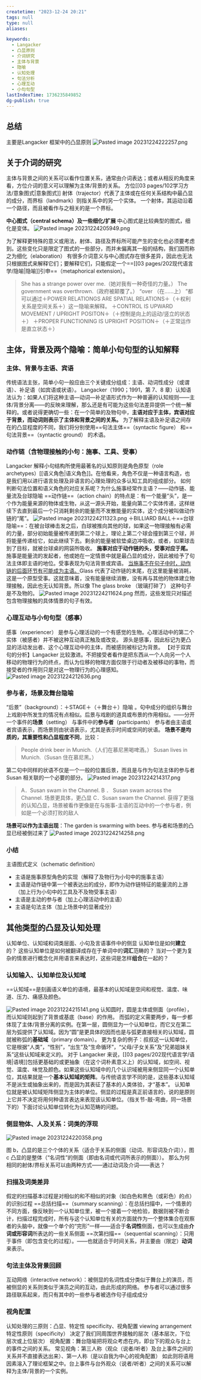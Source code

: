 ```yaml
---
createtime: "2023-12-24 20:21"
tags: null
type: null
aliases:

keywords:
  - Langacker
  - 凸显原则
  - 介词研究
  - 主体与背景
  - 隐喻
  - 认知处理
  - 句法分析
  - 心理互动
  - 小句句型
lastIndexTime: 1736235849852
dg-publish: true
---
```

## 总结
主要是Langacker 框架中的凸显原则
![Pasted image 20231224222257.png](/img/user/09%20settings/Z%20attachment/Pasted%20image%2020231224222257.png)

## 关于介词的研究
主体与背景之间的关系可以看作位置关系，通常由介词表达；或者从相反的角度来看，方位介词的意义可以理解为主体/背景的关系。
方位[[03 pages/102学习方法/意象图式\|意象图式]]
射体（trajector）代表了主体或在任何关系结构中最凸显的成分，而界标（landmark）则指关系中的另一个实体。
一个射体，其运动沿着一个路径，而且被看作与之相关的是一个界标。

**中心图式（central schema）及一些细化/扩展**
中心图式是比较典型的图式，细化是变体。
![Pasted image 20231224205949.png](/img/user/09%20settings/Z%20attachment/Pasted%20image%2020231224205949.png)

为了解释更特殊的意义或用法，射体、路径及界标所可能产生的变化也必须要考虑到。这些变化只是限定了图式的一些部分，而并未偏离其一般的结构，我们因而称之为细化（elaboration）
有很多介词意义与中心图式存在很多差异，因此也无法只根据图式来解释它们；要解释它们，只能假定一个==[[03 pages/202现代语言学/隐喻\|隐喻]]引申==（metaphorical extension）。
> She has a strange power over me.（她对我有一种奇怪的力量。）
> The government was overthrown.（政府被颠覆了。）
> “over （在……上） ”都可以通过＋POWER RELATIONGS ARE SPATIAL RELATIONS＋（＋权利关系是空间关系＋）这一隐喻来解释。
> ＋CONTROL IS UPWARD MOVEMENT / UPRIGHT POSITON＋（＋控制是向上的运动/竖立的状态＋）
> ＋PROPER FUNCTIONING IS UPRIGHT POSITION＋（＋正常运作是直立状态＋）


## 主体，背景及两个隐喻：简单小句句型的认知解释
###  主体、背景与主语、宾语
传统语法主张，简单小句一般应由三个关键成分组成：主语、动词性成分（或谓语）、补足语（如宾语或状语）。
Langacker（1990；1991，第 7、8 章）认知语法认为：如果人们将这种主语—动词—补足语形式作为一种普遍的认知规则——主体/背景分离——的反映来理解，那么还是有可能为这些句法差异提供一个统一解释的。或者说得更确切一些：在一个简单的及物句中，**主语对应于主体，宾语对应于背景，而动词则表示了主体和背景之间的关系。**
为了解释主语及补足语之间存在的凸显程度的不同，我们将分别使用==句法主体==（syntactic figure） 和==句法背景==（syntactic ground） 的术语。

### 动作链（含物理接触的小句：施事、工具、受事）
Langacker 解释小句结构所使用最著名的认知原则是角色原型（role archetypes）[[语义角色\|语义角色]]。在他看来，角色不仅是一种语言构造，也是我们用以进行语言处理及非语言的心理处理的众多认知工具的组成部分。
如何判断句法位置和语义角色的对应关系呢？为什么施事经常作主语？——动作链、能量流及台球隐喻
==动作链==（action chain）的特点是：有一个能量“头”，是一个作为能量来源的物体或生物，从这一源头开始，能量向第二个实体传递，这样继续下去直到最后一个只消耗剩余的能量而不发散能量的实体，这个成分被叫做动作链的“尾”。
![Pasted image 20231224211323.png](/img/user/09%20settings/Z%20attachment/Pasted%20image%2020231224211323.png)
＋BILLIARD BALL＋==台球隐喻==：在被台球棒击发之后，白球被推向其他的球，如果这一物理接触有必需的力量，部分初始能量被传递到第二个球上，理论上第二个球会撞到第三个球，并将能量传递给它，如此继续下去。剩余的能量被软垫桌边冲吸收，或者，如果球击到了目标，就被台球桌的网袋所吸收。
**施事对应于动作链的头，受事对应于尾。** 施事是能量流的发起者，他或她在一定情景中就是最凸显的成分，因此被给予了句法主体即主语的地位。受事表现为句法背景或宾语。
<u>当施事不在句子中时，动作链的后面环节有可能成为主语。</u>Glass 代表了动作链的末尾，在这里能量被消耗，这是一个原型受事。这就意味着，没有能量继续消散，没有再与其他的物体建立物理接触，因此也无认知背景。所以像 The glass broke （玻璃打碎了） 这种句子是不及物的。
![Pasted image 20231224211624.png](/img/user/09%20settings/Z%20attachment/Pasted%20image%2020231224211624.png)
然而，这些发现只对描述包含物理接触的具体情景的句子有效。

### 心理互动与小句句型（感事）
感事（experiencer） 是参与心理活动的一个有感觉的生物。心理活动中的第二个实体（被感者）并不被这种互动真正触及或改变。
源头是感事，因此标记为更凸显的活动发出者、这个心理互动中的主体，而被感则被标记为背景。
【对于双宾句的分析】Langacker 比较激进。不把接受者看作是把东西从一个人向另一个人移动的物理行为的终点，而认为位移的物理方面仅限于行动者及被移动的事物，而接受者的作用则只是对这一物理行为的心理感知。
![Pasted image 20231224212636.png](/img/user/09%20settings/Z%20attachment/Pasted%20image%2020231224212636.png)

### 参与者，场景及舞台隐喻
“后景”（background）：＋STAGE＋（＋舞台＋）隐喻 。句中成分的组织与舞台上戏剧中所发生的情况有点相似。后景与戏剧的道具或布景的作用相似。——分开一个事件的**场景**（setting） 与事件中的**参与者**（participants）
参与者由主语或者宾语表示，而场景则由状语表示，尤其是表示时间或空间的状语。
**场景不是均质的，其重要性和凸显程度不同**，比较：
> People drink beer in Munich.（人们在慕尼黑喝啤酒。）
> Susan lives in Munich.（Susan 住在慕尼黑。）

第二句中同样的状语不仅是一个一般的位置后景，而且是与作为句法主体的参与者 Susan 相关联的一个必要的部分。
![Pasted image 20231224214317.png](/img/user/09%20settings/Z%20attachment/Pasted%20image%2020231224214317.png)

> A．Susan swam in the Channel.
> B ． Susan swam across the Channel. 场景更具体，更凸显
> C．Susan swam the Channel. 获得了更强的认知凸显，场景被看作更像是在与施事-主语的互动中的一个参与者，例如是一个必须打败的敌人

**场景可以作为主语出现**：The garden is swarming with bees. 参与者和场景的凸显已经被倒过来了
![Pasted image 20231224214258.png](/img/user/09%20settings/Z%20attachment/Pasted%20image%2020231224214258.png)

### 小结
主语图式定义（schematic definition） 
- 主语是施事原型角色的实现（解释了及物行为小句中的施事主语）
- 主语是动作链中第一个被表达出的成分，即作为动作链特征的能量流的上游（加上行为小句中的工具及不及物受事主语）
- 主语是主动的参与者（加上心理活动中的主语）
- 主语是句法主体（加上场景中的显著成分）


## 其他类型的凸显及认知处理
认知单位、认知域和词类层面、小句及言语事件中的侧显
认知单位是如何**建立**的？
这些认知单位是如何被翻译成存在于单词中的**词汇**范畴的？
当对一个更为复杂的情景进行概念化并用语言来表达时，这些词是怎样**组合**在一起的？

### 认知输入、认知单位及认知域
==认知域==是刻画语义单位的语境，最基本的认知域是空间和视觉、温度、味道、压力、痛感及颜色。

![Pasted image 20231224215141.png](/img/user/09%20settings/Z%20attachment/Pasted%20image%2020231224215141.png)
认知圆时，圆是主体或侧面（profile），而认知域则起到了背景或基底（base）的作用。
而弧的定义需要两步，每一步都体现了主体/背景分离的实例。在第一层，圆侧显为一个认知单位，而它又在第二层为弧提供了认知域。因为“圆”是更具体的因而也是与弧更直接相关的认知域，圆就被称弧的**基础域**（primary domain）。
更为复杂的例子：叔叔这一认知单位，它是根据“人类”，“性别”，“出生”及“生命循环”，“父母/子女关系”及“兄弟姐妹关系”这些认知域来定义的。
对于 Langacker 来说，[[03 pages/202现代语言学/语境\|语境]]包括更基础的或更抽象（在这个词朴素意义上）的认知域，如空间、视觉、温度、味觉及颜色。如果这些认知域中的几个认识域被用来侧显同一个认知单位，其结果就是一个**基本认知域的矩阵**。与传统语言学不同的是，这些基本认知域不是派生或抽象出来的，而是因为其表征了基本的人类体验，才“基本”。
认知单位就是被认知域矩阵侧显为主体的单位。侧显的过程是真正前语言的，说的是原则上它并不决定将用何种语言表达来表现该认知单位。（指关节-敲-弯曲，同一场景下的）下面讨论认知单位转化为认知范畴的问题。
### 侧显物体、人及关系：词类的浮现
![Pasted image 20231224220358.png](/img/user/09%20settings/Z%20attachment/Pasted%20image%2020231224220358.png)

图 b，凸显的是三个个体的关系（适合于关系的侧面（动词、形容词及介词）），图 c 凸显的是整体（“名词性”的侧面（即由名词或代词所表示的侧面））。
那么为何相同的射体/界标关系可以由两种方式——通过动词及介词——表达？
### 扫描及词类差异
假定的扫描基本过程是对相似的和不相似的对象（如白色和黑色（或彩色）的点）的识别过程
==总括扫描==（summary scanning）：在总括扫描中，一个情景的不同方面，像反映到一个认知单位里，被一个接着一个地检验，数据则被不断合计，扫描过程完成时，所有与这个认知单位有关的方面就作为一个整体集合在观察者的头脑中，就像一个单个的“完形”一样——适合于**名词性**侧面，也可以生成由**介词或形容词**所表达的一些关系侧面
==次第扫描==（sequential scanning）：只用于事件（即包含变化的过程）。——也就适合于时间关系，并主要由（限定）**动词**来表示。
### 句法主体及背景回顾
互动网络（interactive network）：被侧显的名词性成分类似于舞台上的演员，而被侧显的关系则类似于演员之间的互动，由此形成的网络。
参与者可以通过很多路径联系起来，而只有其中的一些参与者被选作句子组成成分
### 视角配置
认知处理的三原则：凸显、特定性 specificity、视角配置 viewing arrangement
特定性原则（specificity） 决定了我们同周围世界接触的层次（基本层次，下位层次或上位层次）
视角配置：舞台隐喻把将观众考虑在内，即台下的观众与台上的事件之间的关系。
常见视角：第三人称（观众（说者/听者）及台上事件之间的关系并不直接表达出来）、第一人称（是以自我为中心的视角配置）
如此则将语用因素溶入了理论框架之中。台上事件与台外观众（说者/听者）之间的关系可以解释为主体/背景的一个实例。
